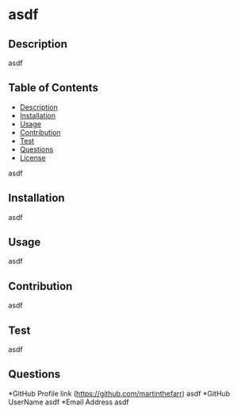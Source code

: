 # asdf

  ## Description

  asdf

  
  ## Table of Contents
  * [Description](#description)
  * [Installation](#installation)
  * [Usage](#usage)
  * [Contribution](#contribution)
  * [Test](#test)
  * [Questions](#questions)
  * [License](#license)

 
  asdf
  
  ## Installation

  asdf

  ## Usage 

  asdf
  
  ## Contribution 

  asdf

  ## Test 

  asdf

  ## Questions
  *GitHub Profile link
  (https://github.com/martinthefarr)
  asdf
  *GitHub UserName
  asdf
  *Email Address
  asdf
  

